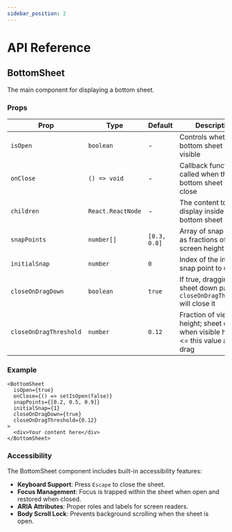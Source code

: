 ```yaml
---
sidebar_position: 2
---
```


# API Reference

## BottomSheet

The main component for displaying a bottom sheet.

### Props

| Prop | Type | Default | Description |
|------|------|---------|-------------|
| `isOpen` | `boolean` | - | Controls whether the bottom sheet is visible |
| `onClose` | `() => void` | - | Callback function called when the bottom sheet should close |
| `children` | `React.ReactNode` | - | The content to display inside the bottom sheet |
| `snapPoints` | `number[]` | `[0.3, 0.8]` | Array of snap points as fractions of screen height |
| `initialSnap` | `number` | `0` | Index of the initial snap point to use |
| `closeOnDragDown` | `boolean` | `true` | If true, dragging the sheet down past `closeOnDragThreshold` will close it |
| `closeOnDragThreshold` | `number` | `0.12` | Fraction of viewport height; sheet closes when visible height is &lt;= this value after drag |

### Example

```tsx
<BottomSheet
  isOpen={true}
  onClose={() => setIsOpen(false)}
  snapPoints={[0.2, 0.5, 0.9]}
  initialSnap={1}
  closeOnDragDown={true}
  closeOnDragThreshold={0.12}
>
  <div>Your content here</div>
</BottomSheet>
```

### Accessibility

The BottomSheet component includes built-in accessibility features:
- **Keyboard Support**: Press `Escape` to close the sheet.
- **Focus Management**: Focus is trapped within the sheet when open and restored when closed.
- **ARIA Attributes**: Proper roles and labels for screen readers.
- **Body Scroll Lock**: Prevents background scrolling when the sheet is open.